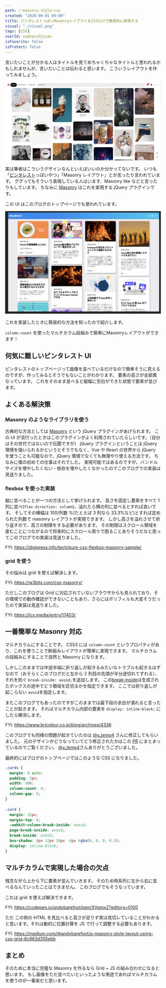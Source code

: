 ```yaml
---
path: /-masonry-style-css
created: "2020-09-01 09:00"
title: ピンタレストっぽいMasonryレイアウトをCSSだけで簡易的に実現する
visual: "./visual.png"
tags: [CSS]
userId: sadnessOjisan
isFavorite: false
isProtect: false
---
```


言いたいことが分かる人はタイトルを見てめちゃくちゃなタイトルと思われるかもしれませんが、言いたいことは伝わると思います。
こういうレイアウトを作ってみましょう。

![ピンタレストのトップページ](./pintarest.png)

実は筆者はこういうデザインなんといえばいいのか分かってないです。
いつも「[ピンタレスト](https://www.pinterest.jp/)っぽいやつ」「Masonry レイアウト」とか言ったり言われています。
ググってもそういう表現している人はいます、Masonry like などと言ったりもしています。
ちなみに [Masonry](https://masonry.desandro.com/) はこれを実現する jQuery プラグインです。

この UI はこのブログのトップページでも使われています。

![blogのトップページ](./blogtop.png)

これを実装したときに簡易的な方法を知ったので紹介します。

`column-count` を使ったマルチカラム段組みで簡単にMasonryレイアウトができます！

## 何気に難しいピンタレスト UI

ピンタレストのトップページって画像を並べているだけなので簡単そうに見えるのですが、作ってみるとそうでもないことがわかります。
要素の高さが全部異なっています。
これをそのまま並べると縦幅に空白ができた状態で要素が並びます。

## よくある解決策

### Masonry のようなライブラリを使う

古典的な方法としては [Masonry](https://masonry.desandro.com/) という jQuery プラグインがあげられます。
この UI が流行ったときはこのプラグインがよく利用されていたらしいです。（自分はその世代ではないので伝聞ですが）
jQuery プラグインということは jQuery 環境を強いられるかというとそうでもなく、Vue や React の世界から jQuery を使うことも可能なので、jQuery 環境でなくても無理やり使える方法です。
ちなみに僕の初めての仕事はそれでした。
実現可能ではあるのですが、バンドルサイズを増やしたくない・依存を増やしたくなかったのでこのブログでの実装は見送りました。

### flexbox を使った実装

縦に並べることが一つの方法として挙げられます。
高さを固定し要素をすべて 1 列に並べ(`flex-direction: column`)、溢れたら横の列に並べるとすれば良いです。
そしてその横幅は 100/列数 %(たとえば 3 列なら 33.3%など)とすれば定められた列数で masonry レイアウトが実現できます。
しかし高さを溢れさせて折り返すので、高さの制限をする必要があります。
その制限はスクロール領域を産むことにつながるので将来的にスクロール周りで困ることありそうだなと思ってこのブログでの実装は見送りました。

FYI: https://digipress.info/tech/pure-css-flexbox-masonry-sample/

### grid を使う

その悩みは grid を使えば解決します。

FYI: https://w3bits.com/css-masonry/

ただしこのブログは Grid に対応されていないブラウザからも見られており、その環境での動作確認ができないこともあり、さらにはポリフィルも大変そうだったので実装は見送りました。

FYI: https://ics.media/entry/17403/

## 一番簡単な Masonry 対応

マルチカラムにすることです。
CSS3 には `column-count` というプロパティがあり、これを使うことで断組みレイアウトが簡単に実現できます。
マルチカラムの段組みにすることで自然と Masonry になります。

しかしこのままでは中途半端に折り返しが起きるみたいなトラブルも起きるはずなので（おそらくこのブログだと左から 2 列目の先頭が半分途切れてずれる）、それを防ぐ `break-inside: avoid;`を追加します。
この[break-inside](https://developer.mozilla.org/ja/docs/Web/CSS/break-inside)は生成されたボックスの途中でどう領域を区切るかを指定できます。
ここでは折り返しが起こらない `avoid`を指定します。

またこのブログでもあったのですがこのままでは最下段の余白が潰れると言ったことが起きます。
それはマルチカラム内部の要素を `display: inline-block;` にしたら解消します。

FYI: https://www.bricoleur.co.jp/blog/archives/4336

このブログでも同様の問題が起きていたのは [@y_temp4](https://twitter.com/y_temp4) さんに修正してもらいました。
元のデザインがどうなっていてどう修正されたかはこの [PR](https://github.com/sadnessOjisan/blog.ojisan.io/pull/83) にまとまっているのでご覧ください。
[@y_temp4](https://twitter.com/y_temp4)さんありがとうございました。

最終的にはブログのトップページではこのような CSS になりました。

```css
.cards {
  margin: 0 auto;
  padding: 5px;
  width: 90%;
  column-count: 4;
  column-gap: 0;
}

.card {
  margin: 16px;
  margin-top: 0;
  -webkit-column-break-inside: avoid;
  page-break-inside: avoid;
  break-inside: avoid;
  box-shadow: 8px 12px 10px -6px rgba(0, 0, 0, 0.3);
  display: inline-block;
}
```

## マルチカラムで実現した場合の欠点

残念ながら上から下に要素が並んでいきます。
そのため時系列に左から右に並べるなんていったことはできません。
このブログでもそうなっています。

これは grid を使えば解決できます。

FYI: https://codepen.io/andybarefoot/pen/XVgmxZ?editors=0100

ただ この例の HTML を見比べると高さが足りず実は見切レていることがわかると思います。それは動的に位置計算を JS で行って調整する必要もあります。

FYI: https://medium.com/@andybarefoot/a-masonry-style-layout-using-css-grid-8c663d355ebb

## まとめ

そのために本当に完璧な Masonry を作るなら Grid + JS の組み合わせになると思います。
もし画像をただ並べたいといったような用途であればマルチカラムを使うのが一番楽だと思います。
